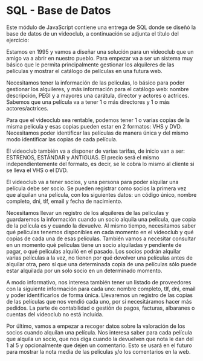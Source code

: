 # SQL - Base de Datos

Este módulo de JavaScript contiene una entrega de SQL donde se diseñó la base de datos de un videoclub, a continuación se adjunta el título del ejercicio:


Estamos en 1995 y vamos a diseñar una solución para un videoclub que un amigo va a abrir en nuestro pueblo. Para empezar va a ser un sistema muy básico que le permita principalmente gestionar los alquileres de las películas y mostrar el catálogo de películas en una futura web.

Necesitamos tener la información de las películas, lo básico para poder gestionar los alquileres, y más información para el catálogo web: nombre descripción, PEGI y a mayores una carátula, director y actores o actrices. Sabemos que una película va a tener 1 o más directores y 1 o más actores/actrices.

Para que el videoclub sea rentable, podemos tener 1 o varias copias de la misma película y esas copias pueden estar en 2 formatos: VHS y DVD. Necesitamos poder identificar las películas de manera única y del mismo modo identificar las copias de cada película.

El videoclub también va a disponer de varias tarifas, de inicio van a ser: ESTRENOS, ESTÁNDAR y ANTIGUAS. El precio será el mismo independientemente del formato, es decir, se le cobra lo mismo al cliente si se lleva el VHS o el DVD.

El videoclub va a tener socios, y una persona para poder alquilar una película debe ser socio. Se pueden registrar como socios la primera vez que alquilan una película, con los siguientes datos: un código único, nombre completo, dni, tlf, email y fecha de nacimiento.

Necesitamos llevar un registro de los alquileres de las películas y guardaremos la información cuando un socio alquila una película, que copia de la película es y cuando la devuelve. Al mismo tiempo, necesitamos saber qué películas tenemos disponibles en cada momento en el videoclub y qué copias de cada una de esas películas. También vamos a necesitar consultar en un momento qué películas tiene un socio alquiladas y pendiente de pagar, o qué películas alquiló en el pasado. Los socios podrán alquilar varias películas a la vez, no tienen por qué devolver una películas antes de alquilar otra, pero sí que una determinada copia de una películas sólo puede estar alquilada por un solo socio en un determinado momento.

A modo informativo, nos interesa también tener un listado de proveedores con la siguiente información para cada uno: nombre completo, tlf, dni, email y poder identificarlos de forma única. Llevaremos un registro de las copias de las películas que nos vendió cada uno, por si necesitáramos hacer más pedidos. La parte de contabilidad o gestión de pagos, facturas, albaranes o cuentas del videoclub no está incluída.

Por último, vamos a empezar a recoger datos sobre la valoración de los socios cuando alquilan una película. Nos interesa saber para cada película que alquila un socio, que nos diga cuando la devuelven que nota le dan del 1 al 5 y opcionalmente que dejen un comentario. Esto se usará en el futuro para mostrar la nota media de las películas y/o los comentarios en la web.
